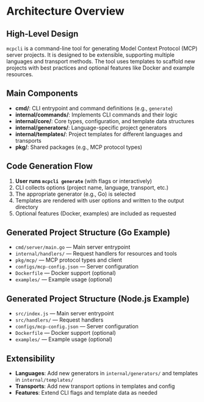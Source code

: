 # Architecture Overview

## High-Level Design

`mcpcli` is a command-line tool for generating Model Context Protocol (MCP) server projects. It is designed to be extensible, supporting multiple languages and transport methods. The tool uses templates to scaffold new projects with best practices and optional features like Docker and example resources.

## Main Components

- **cmd/**: CLI entrypoint and command definitions (e.g., `generate`)
- **internal/commands/**: Implements CLI commands and their logic
- **internal/core/**: Core types, configuration, and template data structures
- **internal/generators/**: Language-specific project generators
- **internal/templates/**: Project templates for different languages and transports
- **pkg/**: Shared packages (e.g., MCP protocol types)

## Code Generation Flow

1. **User runs `mcpcli generate`** (with flags or interactively)
2. CLI collects options (project name, language, transport, etc.)
3. The appropriate generator (e.g., Go) is selected
4. Templates are rendered with user options and written to the output directory
5. Optional features (Docker, examples) are included as requested

## Generated Project Structure (Go Example)

- `cmd/server/main.go` — Main server entrypoint
- `internal/handlers/` — Request handlers for resources and tools
- `pkg/mcp/` — MCP protocol types and client
- `configs/mcp-config.json` — Server configuration
- `Dockerfile` — Docker support (optional)
- `examples/` — Example usage (optional)

## Generated Project Structure (Node.js Example)

- `src/index.js` — Main server entrypoint
- `src/handlers/` — Request handlers
- `configs/mcp-config.json` — Server configuration
- `Dockerfile` — Docker support (optional)
- `examples/` — Example usage (optional)

## Extensibility

- **Languages**: Add new generators in `internal/generators/` and templates in `internal/templates/`
- **Transports**: Add new transport options in templates and config
- **Features**: Extend CLI flags and template data as needed 
